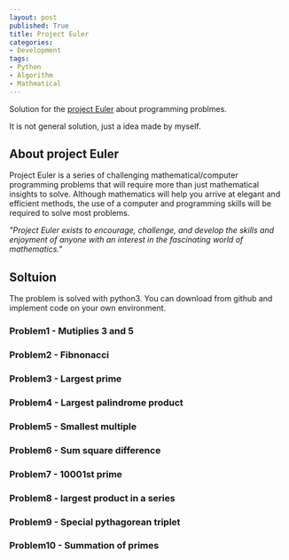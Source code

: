 ```yaml
---
layout: post
published: True
title: Project Euler
categories:
- Development
tags:
- Python
- Algorithm
- Mathmatical
---
```


Solution for the [project Euler](https://projecteuler.net/) about programming problmes.

It is not general solution, just a idea made by myself.

<!--more-->

## About project Euler

Project Euler is a series of challenging mathematical/computer programming problems that will require more than just mathematical insights to solve. Although mathematics will help you arrive at elegant and efficient methods, the use of a computer and programming skills will be required to solve most problems.

*"Project Euler exists to encourage, challenge, and develop the skills and enjoyment of anyone with an interest in the fascinating world of mathematics."*


## Soltuion

The problem is solved with python3. You can download from github and implement code on your own environment.

### Problem1 - Mutiplies 3 and 5

<script src="https://gist.github.com/Shephexd/180a99f7e698d6a33931fff909c372df.js?file=problem01.py"></script>

### Problem2 - Fibnonacci

<script src="https://gist.github.com/Shephexd/180a99f7e698d6a33931fff909c372df.js?file=problem02.py"></script>

### Problem3 - Largest prime

<script src="https://gist.github.com/Shephexd/180a99f7e698d6a33931fff909c372df.js?file=problem03.py"></script>

### Problem4 - Largest palindrome product

<script src="https://gist.github.com/Shephexd/180a99f7e698d6a33931fff909c372df.js?file=problem04.py"></script>

### Problem5 - Smallest multiple

<script src="https://gist.github.com/Shephexd/180a99f7e698d6a33931fff909c372df.js?file=problem05.py"></script>

### Problem6 - Sum square difference

<script src="https://gist.github.com/Shephexd/180a99f7e698d6a33931fff909c372df.js?file=problem06.py"></script>

### Problem7 - 10001st prime

<script src="https://gist.github.com/Shephexd/180a99f7e698d6a33931fff909c372df.js?file=problem07.py"></script>

### Problem8 - largest product in a series

<script src="https://gist.github.com/Shephexd/180a99f7e698d6a33931fff909c372df.js?file=problem08.py"></script>

### Problem9 - Special pythagorean triplet

<script src="https://gist.github.com/Shephexd/180a99f7e698d6a33931fff909c372df.js?file=problem09.py"></script>

### Problem10 - Summation of primes

<script src="https://gist.github.com/Shephexd/180a99f7e698d6a33931fff909c372df.js?file=problem10.py"></script>
